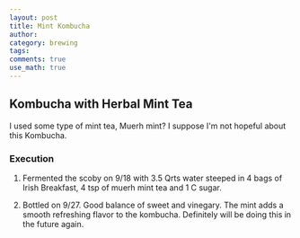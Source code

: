 ```yaml
---
layout: post
title: Mint Kombucha 
author:
category: brewing
tags: 
comments: true
use_math: true
---
```


## Kombucha with Herbal Mint Tea

I used some type of mint tea, Muerh mint? I suppose I'm not hopeful about this
Kombucha.

### Execution

1. Fermented the scoby on 9/18 with 3.5 Qrts water steeped in 4 bags of Irish
   Breakfast, 4 tsp of muerh mint tea and 1 C sugar. 

2. Bottled on 9/27. Good balance of sweet and vinegary. The mint adds a smooth
   refreshing flavor to the kombucha. Definitely will be doing this in the
   future again.



